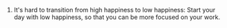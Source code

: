 1. It's hard to transition from high happiness to low happiness:
Start your day with low happiness, so that you can be more focused on your work. 
